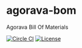 # agorava-bom
Agorava Bill Of Materials

[![Circle CI](https://circleci.com/gh/agorava/agorava-bom.svg?style=svg)](https://circleci.com/gh/agorava/agorava-bom) [![License](http://img.shields.io/badge/license-Apache2-red.svg)](http://opensource.org/licenses/apache-2.0)
